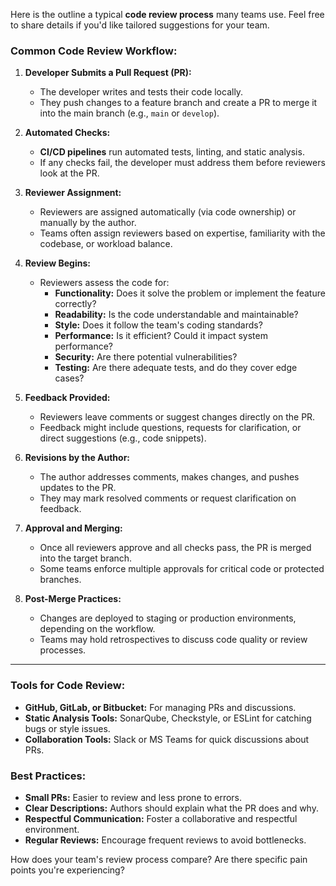 Here is the outline a typical **code review process** many teams use. Feel free to share details if you'd like tailored suggestions for your team.

### Common Code Review Workflow:
1. **Developer Submits a Pull Request (PR):**
   - The developer writes and tests their code locally.
   - They push changes to a feature branch and create a PR to merge it into the main branch (e.g., `main` or `develop`).

2. **Automated Checks:**
   - **CI/CD pipelines** run automated tests, linting, and static analysis.
   - If any checks fail, the developer must address them before reviewers look at the PR.

3. **Reviewer Assignment:**
   - Reviewers are assigned automatically (via code ownership) or manually by the author.
   - Teams often assign reviewers based on expertise, familiarity with the codebase, or workload balance.

4. **Review Begins:**
   - Reviewers assess the code for:
     - **Functionality:** Does it solve the problem or implement the feature correctly?
     - **Readability:** Is the code understandable and maintainable?
     - **Style:** Does it follow the team's coding standards?
     - **Performance:** Is it efficient? Could it impact system performance?
     - **Security:** Are there potential vulnerabilities?
     - **Testing:** Are there adequate tests, and do they cover edge cases?

5. **Feedback Provided:**
   - Reviewers leave comments or suggest changes directly on the PR.
   - Feedback might include questions, requests for clarification, or direct suggestions (e.g., code snippets).

6. **Revisions by the Author:**
   - The author addresses comments, makes changes, and pushes updates to the PR.
   - They may mark resolved comments or request clarification on feedback.

7. **Approval and Merging:**
   - Once all reviewers approve and all checks pass, the PR is merged into the target branch.
   - Some teams enforce multiple approvals for critical code or protected branches.

8. **Post-Merge Practices:**
   - Changes are deployed to staging or production environments, depending on the workflow.
   - Teams may hold retrospectives to discuss code quality or review processes.

---

### Tools for Code Review:
- **GitHub, GitLab, or Bitbucket:** For managing PRs and discussions.
- **Static Analysis Tools:** SonarQube, Checkstyle, or ESLint for catching bugs or style issues.
- **Collaboration Tools:** Slack or MS Teams for quick discussions about PRs.

### Best Practices:
- **Small PRs:** Easier to review and less prone to errors.
- **Clear Descriptions:** Authors should explain what the PR does and why.
- **Respectful Communication:** Foster a collaborative and respectful environment.
- **Regular Reviews:** Encourage frequent reviews to avoid bottlenecks.

How does your team's review process compare? Are there specific pain points you're experiencing?
